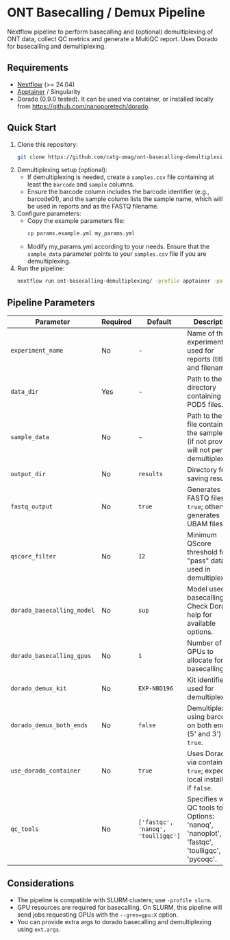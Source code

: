 # ONT Basecalling / Demux Pipeline

Nextflow pipeline to perform basecalling and (optional) demultiplexing of ONT data, collect QC metrics and generate a MultiQC report.
Uses Dorado for basecalling and demultiplexing.

## Requirements

- [Nextflow](https://www.nextflow.io/) (>= 24.04)
- [Apptainer](https://apptainer.org/) / Singularity
- Dorado (0.9.0 tested). It can be used via container, or installed locally from https://github.com/nanoporetech/dorado.

## Quick Start
1. Clone this repository:
	```bash
	git clone https://github.com/catg-umag/ont-basecalling-demultiplexing
	```
2. Demultiplexing setup (optional):
	- If demultiplexing is needed, create a `samples.csv` file containing at least the `barcode` and `sample` columns.
	- Ensure the barcode column includes the barcode identifier (e.g., barcode01), and the sample column lists the sample name, which will be used in reports and as the FASTQ filename.
3. Configure parameters:
	- Copy the example parameters file:
		```bash
		cp params.example.yml my_params.yml
		```
	- Modify my_params.yml according to your needs. Ensure that the `sample_data` parameter points to your `samples.csv` file if you are demultiplexing.
4. Run the pipeline:
	```bash
	nextflow run ont-basecalling-demultiplexing/ -profile apptainer -params-file my_params.yml
	```

## Pipeline Parameters

| Parameter                  | Required | Default                            | Description                                                                                         |
| -------------------------- | -------- | ---------------------------------- | --------------------------------------------------------------------------------------------------- |
| `experiment_name`          | No       | -                                  | Name of the experiment, used for reports (title and filename).                                      |
| `data_dir`                 | Yes      | -                                  | Path to the directory containing POD5 files.                                                        |
| `sample_data`              | No       | -                                  | Path to the CSV file containing the sample data (if not provided, will not perform demultiplexing). |
| `output_dir`               | No       | `results`                          | Directory for saving results.                                                                       |
| `fastq_output`             | No       | `true`                             | Generates FASTQ files if `true`; otherwise, generates UBAM files.                                   |
| `qscore_filter`            | No       | `12`                               | Minimum QScore threshold for "pass" data, used in demultiplexing.                                   |
| `dorado_basecalling_model` | No       | `sup`                              | Model used for basecalling. Check Dorado help for available options.                                |
| `dorado_basecalling_gpus`  | No       | `1`                                | Number of GPUs to allocate for basecalling.                                                         |
| `dorado_demux_kit`         | No       | `EXP-NBD196`                       | Kit identifier used for demultiplexing.                                                             |
| `dorado_demux_both_ends`   | No       | `false`                            | Demultiplexes using barcodes on both ends (5' and 3') if `true`.                                    |
| `use_dorado_container`     | No       | `true`                             | Uses Dorado via container if `true`; expects a local installation if `false`.                       |
| `qc_tools`                 | No       | `['fastqc', 'nanoq', 'toulligqc']` | Specifies which QC tools to run. Options: 'nanoq', 'nanoplot', 'fastqc', 'toulligqc', 'pycoqc'.     |

## Considerations

- The pipeline is compatible with SLURM clusters; use `-profile slurm`.
- GPU resources are required for basecalling. On SLURM, this pipeline will send jobs requesting GPUs with the `--gres=gpu:X` option.
- You can provide extra args to dorado basecalling and demultiplexing using `ext.args`.
